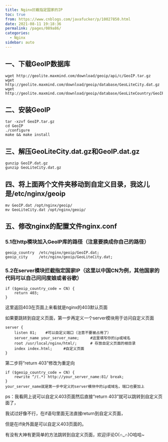 ```yaml
---
title: Nginx拦截指定国家的IP
toc: true
from: https://www.cnblogs.com/javafucker/p/10027850.html
date: 2021-08-11 19:18:36
permalink: /pages/089a86/
categories:
  - Nginx
sidebar: auto
---
```


## 一、下载GeoIP数据库

```
wget http://geolite.maxmind.com/download/geoip/api/c/GeoIP.tar.gz
wget http://geolite.maxmind.com/download/geoip/database/GeoLiteCity.dat.gz
wget http://geolite.maxmind.com/download/geoip/database/GeoLiteCountry/GeoIP.dat.gz
```

## 二、安装GeoIP

```
tar -xzvf GeoIP.tar.gz
cd GeoIP
./configure
make && make install
```

## 三、解压GeoLiteCity.dat.gz和GeoIP.dat.gz

```
gunzip GeoIP.dat.gz
gunzip GeoLiteCity.dat.gz 
```

## 四、将上面两个文件夹移动到自定义目录，我这儿是/etc/nginx/geoip

```
mv GeoIP.dat /opt/nginx/geoip/
mv GeoLiteCity.dat /opt/nginx/geoip/
```

## 五、修改nginx的配置文件nginx.conf

### 5.1在http模块加入GeoIP库的路径（注意要换成你自己的路径）

```
geoip_country  /etc/nginx/geoip/GeoIP.dat;
geoip_city     /etc/nginx/geoip/GeoLiteCity.dat;
```

### 5.2在server模块拦截指定国家IP（这里以中国CN为例，其他国家的代码可以自己问问度娘或者谷歌）

```
if ($geoip_country_code = CN) {
    return 403;
}
```

这里返回403在页面上来看就是nginx的403默认页面

如果要跳转到自定义页面，第一步再定义一个server模块用于访问自定义页面

```
server {
    listen 81;    #可以自定义端口（注意不要被占用了）
    server_name your_server_name;     #这里填写你的ip或域名
    root /usr/local/nginx/html/;      # 存放自定义页面的根目录
    index index.html;     #自定义页面
}
```

第二步将“return 403”修改为重定向

```
if ($geoip_country_code = CN) {
    rewrite ^/(.*) http://your_server_name:81/ break;
}
your_server_name就是第一步中定义的server模块中的ip或域名，端口也要加上
```

ps：我看网上说可以自定义403页面然后直接“return 403”就可以跳转到自定义页面了，

我试过好像不行，在if语句里面无法直接return到自定义页面，

但是在if块外面是可以自定义403页面的。

有没有大神有更简单的方法跳转到自定义页面，欢迎评论O(∩_∩)O哈哈~
